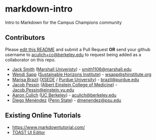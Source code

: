 # markdown-intro
Intro to Markdown for the Campus Champions community

## Contributors

Please [edit this README](https://github.com/CampusChampions/markdown-intro/edit/master/README.md) and submit a Pull Request **OR** send your github username to aculich+cc@berkeley.edu to request being added as a collaborator on this repo.

 - [Jack Smith](https://github.com/JackS9) ([Marshall Univeristy](http://marshall.edu)) - smith1106@marshall.edu
 - [Wendi Sapp](https://github.com/wendikristine) ([Sustainable Horizons Institute](http://shinstitute.org)) - wsapp@shinstitute.org
 - [Marisa Brazil](https://github.com/luvs2run) ([XSEDE](https://xsede.org) / [Purdue University](https://www.purdue.edu/)) - brazil@purdue.edu
 - [Jacob Pessin](https://github.com/jpessin) ([Albert Einstein College of Medicine](http://www.einstein.yu.edu/)) - Jacob.Pessin@einstein.yu.edu
 - [Aaron Culich](https://github.com/aculich/) ([UC Berkeley](https://www.berkeley.edu/)) - aculich@berkeley.edu
 - [Diego Menéndez](https://github.com/dfmenendez) ([Penn State](https://ics.psu.edu/)) - dmenendez@psu.edu

## Existing Online Tutorials

 - https://www.markdowntutorial.com/
 - [TOAST UI Editor](https://github.com/nhnent/tui.editor)
